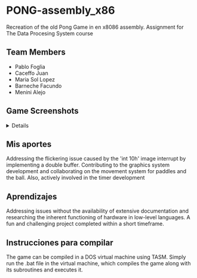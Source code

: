 # PONG-assembly_x86
Recreation of the old Pong Game in en x8086 assembly. Assignment for The Data Procesing System course

## Team Members

- Pablo Foglia
- Caceffo Juan
- Maria Sol Lopez
- Barneche Facundo
- Menini Alejo

## Game Screenshots
<details>
 	<img src = https://github.com/madescoces/pong-assemblerx86/blob/main/images-readme/menu.png/>
	<img src = https://github.com/madescoces/pong-assemblerx86/blob/main/images-readme/game.png/>
	<img src = https://github.com/madescoces/pong-assemblerx86/blob/main/images-readme/point.png/>
</details>

## Mis aportes
Addressing the flickering issue caused by the 'int 10h' image interrupt by implementing a double buffer. Contributing to the graphics system development and collaborating on the movement system for paddles and the ball. Also, actively involved in the timer development

## Aprendizajes 
Addressing issues without the availability of extensive documentation and researching the inherent functioning of hardware in low-level languages. A fun and challenging project completed within a short timeframe.

## Instrucciones para compilar
The game can be compiled in a DOS virtual machine using TASM. Simply run the .bat file in the virtual machine, which compiles the game along with its subroutines and executes it.
